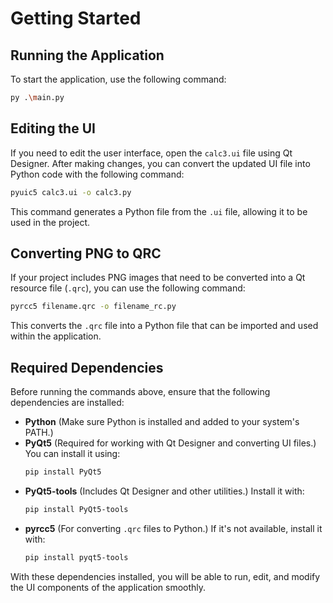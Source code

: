 # Getting Started

## Running the Application
To start the application, use the following command:
```bash
py .\main.py
```

## Editing the UI
If you need to edit the user interface, open the `calc3.ui` file using Qt Designer. After making changes, you can convert the updated UI file into Python code with the following command:
```bash
pyuic5 calc3.ui -o calc3.py
```
This command generates a Python file from the `.ui` file, allowing it to be used in the project.

## Converting PNG to QRC
If your project includes PNG images that need to be converted into a Qt resource file (`.qrc`), you can use the following command:
```bash
pyrcc5 filename.qrc -o filename_rc.py
```
This converts the `.qrc` file into a Python file that can be imported and used within the application.

## Required Dependencies
Before running the commands above, ensure that the following dependencies are installed:

- **Python** (Make sure Python is installed and added to your system's PATH.)
- **PyQt5** (Required for working with Qt Designer and converting UI files.) You can install it using:
  ```bash
  pip install PyQt5
  ```
- **PyQt5-tools** (Includes Qt Designer and other utilities.) Install it with:
  ```bash
  pip install PyQt5-tools
  ```
- **pyrcc5** (For converting `.qrc` files to Python.) If it's not available, install it with:
  ```bash
  pip install pyqt5-tools
  ```

With these dependencies installed, you will be able to run, edit, and modify the UI components of the application smoothly.

